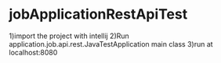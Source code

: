 # jobApplicationRestApiTest

1)import the project with intellij 
2)Run application.job.api.rest.JavaTestApplication main class
3)run at localhost:8080
